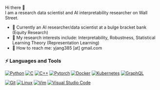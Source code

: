 Hi there 👋<br/>
I am a research data scientist and AI interpretability researcher on Wall Street.

- 💼 Currently an AI researcher/data scientist at a bulge bracket bank (Equity Research)
- 💭 My research interests include: Interpretability, Robustness, Statistical Learning Theory (Representation Learning)
- 📩 How to reach me: yjang385 [at] gmail.com
  
### ⚡ Languages and Tools
<div>
  
[![Python](https://img.shields.io/badge/-Python-3776AB?style=flat-square&logo=Python&logoColor=white)]()
[![C](https://img.shields.io/badge/C-00599C?style=flat-square&logo=c&logoColor=white)]()
[![C++](https://img.shields.io/badge/C++-%2300599C.svg?style=flat-square&logo=c%2B%2B&logoColor=white)]()
[![Pytorch](https://img.shields.io/badge/-Pytorch-EE4C2C?style=flat-square&logo=PyTorch&logoColor=white)]()
[![Docker](https://img.shields.io/badge/-Docker-2496ED?style=flat-square&logo=Docker&logoColor=white)]()
[![Kubernetes](https://img.shields.io/badge/kubernetes-%23326ce5.svg?style=flat-square&logo=kubernetes&logoColor=white)]()
[![GraphQL](https://img.shields.io/badge/-GraphQL-E10098?style=flat-square&logo=graphql&logoColor=white)]()

[![Git](https://img.shields.io/badge/git-%23F05033.svg?style=flat-square&logo=git&logoColor=white)]()
[![Linux](https://img.shields.io/badge/-Linux-FCC624?style=flat-square&logo=Linux&logoColor=white)]()
[![Vim](https://img.shields.io/badge/VIM-%2311AB00.svg?style=flat-square&logo=vim&logoColor=white)]()
[![Visual Studio Code](https://img.shields.io/badge/Visual%20Studio%20Code-0078d7.svg?style=flat-square&logo=visual-studio-code&logoColor=white)]()

</div>
